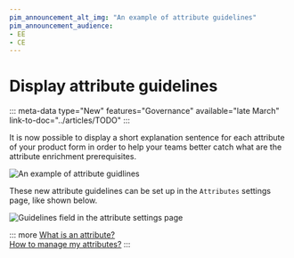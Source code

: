 ```yaml
---
pim_announcement_alt_img: "An example of attribute guidelines"
pim_announcement_audience:
- EE
- CE
---
```


# Display attribute guidelines
::: meta-data type="New" features="Governance" available="late March" link-to-doc="../articles/TODO"
:::

It is now possible to display a short explanation sentence for each attribute of your product form in order to help your teams better catch what are the attribute enrichment prerequisites.

![An example of attribute guidlines](../img/an-attribute-guidelines.png)

These new attribute guidelines can be set up in the `Attributes` settings page, like shown below.

![Guidelines field in the attribute settings page](../img/guidelines-in-the-attribute-settings-page.png)

::: more
[What is an attribute?](../articles/what-is-an-attribute.html)  
[How to manage my attributes?](../articles/manage-your-attributes.html)
:::
